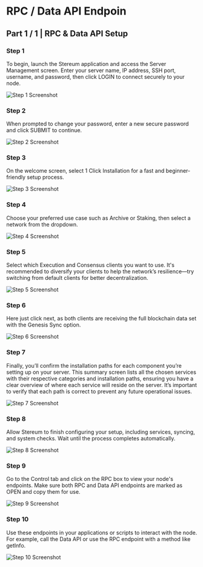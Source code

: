 # RPC / Data API Endpoin

## Part 1 / 1 | RPC & Data API Setup

### Step 1
To begin, launch the Stereum application and access the Server Management screen. Enter your server name, IP address, SSH port, username, and password, then click LOGIN to connect securely to your node.

![Step 1 Screenshot](../../static/screenshots/guides/RPC-Data-API-Setup/RPC1.png)

### Step 2
When prompted to change your password, enter a new secure password and click SUBMIT to continue.

![Step 2 Screenshot](../../static/screenshots/guides/RPC-Data-API-Setup/RPC2.png)

### Step 3
On the welcome screen, select 1 Click Installation for a fast and beginner-friendly setup process.

![Step 3 Screenshot](../../static/screenshots/guides/RPC-Data-API-Setup/RPC3.png)

### Step 4
Choose your preferred use case such as Archive or Staking, then select a network from the dropdown.

![Step 4 Screenshot](../../static/screenshots/guides/RPC-Data-API-Setup/RPC4.png)

### Step 5
Select which Execution and Consensus clients you want to use. It's recommended to diversify your clients to help the network’s resilience—try switching from default clients for better decentralization.

![Step 5 Screenshot](../../static/screenshots/guides/RPC-Data-API-Setup/RPC5.png)

### Step 6
Here just click next, as both clients are receiving the full blockchain data set with the Genesis Sync option.

![Step 6 Screenshot](../../static/screenshots/guides/RPC-Data-API-Setup/RPC6.png)

### Step 7
Finally, you’ll confirm the installation paths for each component you’re setting up on your server. This summary screen lists all the chosen services with their respective categories and installation paths, ensuring you have a clear overview of where each service will reside on the server. It’s important to verify that each path is correct to prevent any future operational issues.

![Step 7 Screenshot](../../static/screenshots/guides/RPC-Data-API-Setup/RPC7.png)

### Step 8
Allow Stereum to finish configuring your setup, including services, syncing, and system checks. Wait until the process completes automatically.

![Step 8 Screenshot](../../static/screenshots/guides/RPC-Data-API-Setup/RPC8.png)

### Step 9
Go to the Control tab and click on the RPC box to view your node's endpoints. Make sure both RPC and Data API endpoints are marked as OPEN and copy them for use.

![Step 9 Screenshot](../../static/screenshots/guides/RPC-Data-API-Setup/RPC9.png)

### Step 10
Use these endpoints in your applications or scripts to interact with the node. For example, call the Data API or use the RPC endpoint with a method like getInfo.

![Step 10 Screenshot](../../static/screenshots/guides/RPC-Data-API-Setup/RPC10.png)
